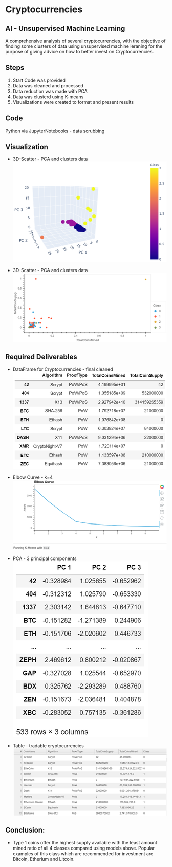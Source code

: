 # Cryptocurrencies

## AI - Unsupervised Machine Learning

A comprehensive analysis of several cryptocurrencies, with the objective of finding some clusters of data using unsupervised machine leraning for the purpose of giving advice on how to better invest on Cryptocurrencies.

## Steps
1. Start Code was provided
2. Data was cleaned and processed
3. Data reduction was made with PCA
4. Data was clusterd using K-means
5. Visualizations were created to format and present results

## Code
Python via JupyterNotebooks - data scrubbing

## Visualization
* 3D-Scatter - PCA and clusters data
![3D-Scatter](https://github.com/basecipher/Cryptocurrencies/blob/main/Images/3D-Scatter%20-%20PCA%20and%20clusters%20data.png)

* 3D-Scatter - PCA and clusters data
![Table hvplot scatter plot - TotalCoinsMined vs TotalCoinSupply](https://github.com/basecipher/Cryptocurrencies/blob/main/Images/Table%20hvplot%20scatter%20plot%20-%20TotalCoinsMined%20vs%20TotalCoinSupply.png)

## Required Deliverables
* DataFrame for Cryptocurrencies - final cleaned
![DataFrame for Cryptocurrencies - final cleaned](https://github.com/basecipher/Cryptocurrencies/blob/main/Images/DataFrame%20for%20Cryptocurrencies%20-%20final%20cleaned.png)

* Elbow Curve - k=4
![Elbow Curve - k=4](https://github.com/basecipher/Cryptocurrencies/blob/main/Images/Elbow%20Curve%20-%20k%3D4.png)

* PCA - 3 principal components
![PCA - 3 principal components](https://github.com/basecipher/Cryptocurrencies/blob/main/Images/PCA%20-%203%20principal%20components.png)

* Table - tradable cryptocurrencies
![Table - tradable cryptocurrencies](https://github.com/basecipher/Cryptocurrencies/blob/main/Images/Table%20-%20tradable%20cryptocurrencies.png)

## Conclusion: 
* Type 1 coins offer the highest supply available with the least amount mined ratio of all 4 classes compared using models above.  Popular examples of this class which are recommended for investment are Bitcoin, Etherium and Litcoin.
